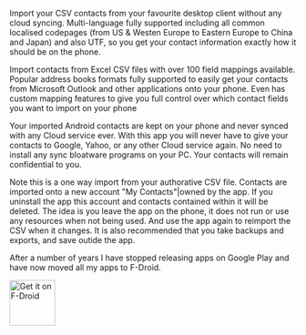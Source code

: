 Import your CSV contacts from your favourite desktop client without any cloud syncing. Multi-language fully supported including all common localised codepages (from US & Westen Europe to Eastern Europe to China and Japan) and also UTF, so you get your contact information exactly how it should be on the phone.
 
Import contacts from Excel CSV files with over 100 field mappings available. Popular address books formats fully supported to easily get your contacts from Microsoft Outlook and other applications onto your phone. Even has custom mapping features to give you full control over which contact fields you want to import on your phone

Your imported Android contacts are kept on your phone and never synced with any Cloud service ever. With this app you will never have to give your contacts to Google, Yahoo, or any other Cloud service again. No need to install any sync bloatware programs on your PC. Your contacts will remain confidential to you.

Note this is a one way import from your authorative CSV file. Contacts are imported onto a new account "My Contacts"|owned by the app. If you uninstall the app this account and contacts contained within it will be deleted. The idea is you leave the app on the phone, it does not run or use any resources when not being used. And use the app again to reimport the CSV when it changes. It is also recommended that you take backups and exports, and save outide the app.

After a number of years I have stopped releasing apps on Google Play and have now moved all my apps to F-Droid.

[<img src="https://fdroid.gitlab.io/artwork/badge/get-it-on.png"
     alt="Get it on F-Droid"
     height="80">](https://f-droid.org/packages/net.stargw.contactsimport/)
     

